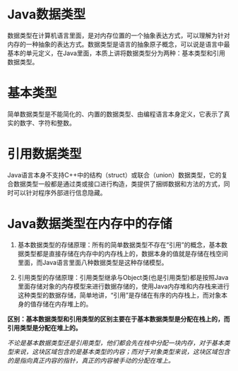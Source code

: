 # Java数据类型
数据类型在计算机语言里面，是对内存位置的一个抽象表达方式，可以理解为针对内存的一种抽象的表达方式。数据类型是语言的抽象原子概念，可以说是语言中最基本的单元定义，在Java里面，本质上讲将数据类型分为两种：基本类型和引用数据类型。

# 基本类型
简单数据类型是不能简化的、内置的数据类型、由编程语言本身定义，它表示了真实的数字、字符和整数。

# 引用数据类型
Java语言本身不支持C++中的结构（struct）或联合（union）数据类型，它的复合数据类型一般都是通过类或接口进行构造，类提供了捆绑数据和方法的方式，同时可以针对程序外部进行信息隐藏。

# Java数据类型在内存中的存储
1. 基本数据类型的存储原理：所有的简单数据类型不存在“引用”的概念，基本数据类型都是直接存储在内存中的内存栈上的，数据本身的值就是存储在栈空间里面，而Java语言里面八种数据类型是这种存储模型。

2. 引用类型的存储原理：引用类型继承与Object类(也是引用类型)都是按照Java里面存储对象的内存模型来进行数据存储的，使用Java内存堆和内存栈来进行这种类型的数据存储，简单地讲，“引用”是存储在有序的内存栈上，而对象本身的值存储在内存堆上的。

**区别：基本数据类型和引用类型的区别主要在于基本数据类型是分配在栈上的，而引用类型是分配在堆上的。**

*不论是基本数据类型还是引用类型，他们都会先在栈中分配一块内存，对于基本类型来说，这块区域包含的是基本类型的内容；而对于对象类型来说，这块区域包含的是指向真正内容的指针，真正的内容被手动的分配在堆上。*